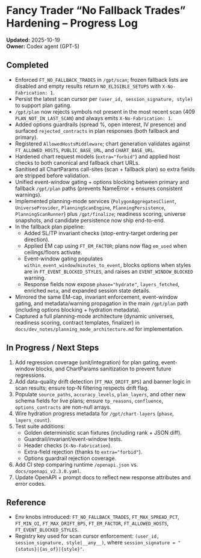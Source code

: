 # Fancy Trader “No Fallback Trades” Hardening – Progress Log

**Updated:** 2025-10-19  
**Owner:** Codex agent (GPT-5)  

## Completed
- Enforced `FT_NO_FALLBACK_TRADES` in `/gpt/scan`; frozen fallback lists are disabled and empty results return `NO_ELIGIBLE_SETUPS` with `X-No-Fabrication: 1`.  
- Persist the latest scan cursor per `(user_id, session_signature, style)` to support plan gating.  
- `/gpt/plan` now rejects symbols not present in the most recent scan (409 `PLAN_NOT_IN_LAST_SCAN`) and always emits `X-No-Fabrication: 1`.  
- Added options guardrails (spread %, open interest, IV presence) and surfaced `rejected_contracts` in plan responses (both fallback and primary).  
- Registered `AllowedHostsMiddleware`; chart generation validates against `FT_ALLOWED_HOSTS`, `PUBLIC_BASE_URL`, and `CHART_BASE_URL`.  
- Hardened chart request models (`extra="forbid"`) and applied host checks to both canonical and fallback chart URLs.  
- Sanitised all ChartParams call-sites (scan + fallback plan) so extra fields are stripped before validation.  
- Unified event-window gating + options blocking between primary and fallback `/gpt/plan` paths (prevents NameError + ensures consistent warnings).  
- Implemented planning-mode services (`PolygonAggregatesClient`, `UniverseProvider`, `PlanningScanEngine`, `PlanningPersistence`, `PlanningScanRunner`) plus `/gpt/finalize`; readiness scoring, universe snapshots, and candidate persistence now ship end-to-end.  
- In the fallback plan pipeline:
  - Added SL/TP invariant checks (stop-entry-target ordering per direction).  
  - Applied EM cap using `FT_EM_FACTOR`; plans now flag `em_used` when ceilings/floors activate.  
  - Event-window gating populates `within_event_window`/`minutes_to_event`, blocks options when styles are in `FT_EVENT_BLOCKED_STYLES`, and raises an `EVENT_WINDOW_BLOCKED` warning.  
  - Response fields now expose `phase="hydrate"`, `layers_fetched`, enriched `meta`, and expanded session state details.
- Mirrored the same EM-cap, invariant enforcement, event-window gating, and metadata/warning propagation in the main `/gpt/plan` path (including options blocking + hydration metadata).
- Captured a full planning-mode architecture (dynamic universes, readiness scoring, contract templates, finalizer) in `docs/dev_notes/planning_mode_architecture.md` for implementation.

## In Progress / Next Steps
1. Add regression coverage (unit/integration) for plan gating, event-window blocks, and ChartParams sanitization to prevent future regressions.  
2. Add data-quality drift detection (`FT_MAX_DRIFT_BPS`) and banner logic in scan results; ensure top-N filtering respects drift flag.  
3. Populate `source_paths`, `accuracy_levels`, `plan_layers`, and other new schema fields for live plans; ensure `tp_reasons`, `confluence`, `options_contracts` are non-null arrays.  
4. Wire hydration progress metadata for `/gpt/chart-layers` (`phase`, `layers_count`).  
5. Test suite additions:
   - Golden deterministic scan fixtures (including rank + JSON diff).  
   - Guardrail/invariant/event-window tests.  
   - Header checks (`X-No-Fabrication`).  
   - Extra-field rejection (thanks to `extra="forbid"`).  
   - Options guardrail rejection coverage.  
6. Add CI step comparing runtime `/openapi.json` vs. `docs/openapi_v2.3.0.yaml`.  
7. Update OpenAPI + prompt docs to reflect new response attributes and error codes.

## Reference
- Env knobs introduced: `FT_NO_FALLBACK_TRADES`, `FT_MAX_SPREAD_PCT`, `FT_MIN_OI`, `FT_MAX_DRIFT_BPS`, `FT_EM_FACTOR`, `FT_ALLOWED_HOSTS`, `FT_EVENT_BLOCKED_STYLES`.  
- Registry key used for scan cursor enforcement: `(user_id, session_signature, style|__any__)`, where `session_signature = "{status}|{as_of}|{style}"`.
